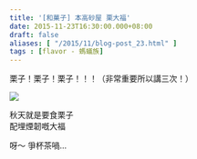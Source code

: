 ```yaml
---
title: '[和菓子] 本高砂屋 栗大福'
date: 2015-11-23T16:30:00.000+08:00
draft: false
aliases: [ "/2015/11/blog-post_23.html" ]
tags : [flavor - 螞蟻族]
---
```


栗子！栗子！栗子！！！（非常重要所以講三次！）  

[![](https://c1.staticflickr.com/9/8893/28084169573_4f7e834917_z.jpg)](https://c1.staticflickr.com/9/8893/28084169573_4f7e834917_z.jpg)

秋天就是要食栗子  
配埋煙韌嘅大福  
  
呀～ 爭杯茶喎...
